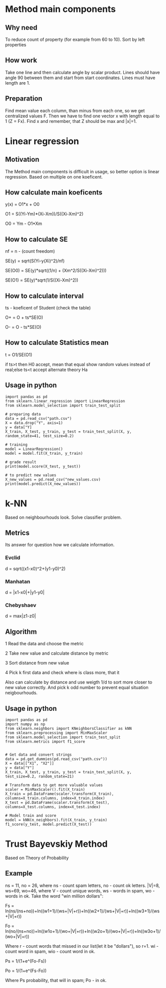 # Method main components

## Why need
To reduce count of property (for example from 60 to 10). Sort by left properties

## How work
Take one line and then calculate angle by scalar product. Lines should have angle 90 between them and start from start coordinates. Lines must have length are 1. 

## Preparation
Find mean value each column, than minus from each one, so we get centralized values F. Then we have to find one vector x with length equal to 1 (Z = Fx). Find x and remember, that Z should be max and |x|=1. 


# Linear regression

## Motivation 
The Method main components is difficult in usage, so better option is linear regression. Based on multiple on one koeficent.

## How calculate main koeficents
y(x) = O1*x + O0

O1 = S((Yi-Ym)*(Xi-Xm))/S((Xi-Xm)^2)

O0 = Ym - O1*Xm

## How to calculate SE
nf = n - (count freedom)

SE(y) = sqrt(S(Yi-y(Xi)^2)/nf) 

SE(O0) = SE(y)*sqrt((1/n) + (Xm^2/S((Xi-Xm)^2)))

SE(O1) = SE(y)*sqrt(1/S((Xi-Xm)^2))

## How to calculate interval
ts - koeficent of Student (check the table)

O+ = O + ts*SE(O)

O- = O - ts*SE(O)

## How to calculate Statistics mean
t = O1/SE(O1)

if ts>t then H0 accept, mean that equal show random values instead of real;else ts<t accept alternate theory Ha

## Usage in python
```
import pandas as pd
from sklearn.linear_regression import LinearRegression
from sklearn.model_selection import train_test_split

# preparing data
data = pd.read_csv("path.csv")
X = data.drop("Y", axis=1)
y = data["Y]
X_train, X_test, y_train, y_test = train_test_split(X, y, random_state=41, test_size=0.2)

# training 
model = LinearRegression()
model = model.fit(X_train, y_train)

# grade result
print(model.score(X_test, y_test))

# to predict new values
X_new_values = pd.read_csv("new_values.csv)
print(model.predict(X_new_values))

```

# k-NN
Based on neighbourhouds look. Solve classifier problem.

## Metrics
Its answer for question how we calculate information.

### Evclid
d = sqrt((x1-x0)^2+(y1-y0)^2)

### Manhatan
d = |x1-x0|+|y1-y0|

### Chebyshaev
d = max|z1-z0|

## Algorithm
1 Read the data and choose the metric

2 Take new value and calculate distance by metric

3 Sort distance from new value

4 Pick k first data and check where is class more, that it

Also can calculate by distance and use weigth 1/d to sort more closer to new value correctly. And pick k odd number to prevent equal situation neigbourhouds.

## Usage in python
```
import pandas as pd
import numpy as np
from sklearn.neighbors import KNeighborsClassifier as kNN
from sklearn.preprocessing import MinMaxScaler
from sklearn.model_selection import train_test_split
from sklearn.metrics import f1_score


# Get data and convert strings
data = pd.get_dummies(pd.read_csv("path.csv"))
X = data[["X1", "X2"]]
y = data["Y"]
X_train, X_test, y_train, y_test = train_test_split(X, y, test_size=0.2, random_state=21)

# Transform data to get more valuable values
scaler = MinMaxScaler().fit(X_train)
X_train = pd.DataFrame(scaler.transform(X_train), columns=X_train.columns, index=X_train.index)
X_test = pd.DataFrame(scaler.transform(X_test), columns=X_test.columns, index=X_test.index)

# Model train and score
model = kNN(n_neighbors).fit(X_train, y_train)
f1_score(y_test, model.predict(X_test))
```

# Trust Bayevskiy Method
Based on Theory of Probability

## Example
ns = 11, no = 26, where ns - count spam letters, no - count ok letters. |V|=8, ws=69, wo=46, where V - count unique words, ws - words in spam, wo - words in ok. Take the word "win million dollars":

Fs = ln(ns/(ns+no))+ln((w1+1)/(ws+|V|+r))+ln((w2+1)/(ws+|V|+r))+ln((w3+1)/(ws+|V|+r))

Fo = ln(no/(ns+no))+ln((w1o+1)/(wo+|V|+r))+ln((w2o+1)/(wo+|V|+r))+ln((w3o+1)/(wo+|V|+r))

Where r - count words that missed in our list(let it be "dollars"), so r=1. wi - count word in spam, wio - count word in ok.

Ps = 1/(1+e^(Fo-Fs))

Po = 1/(1+e^(Fs-Fo))

Where Ps probability, that will in spam; Po - in ok.
